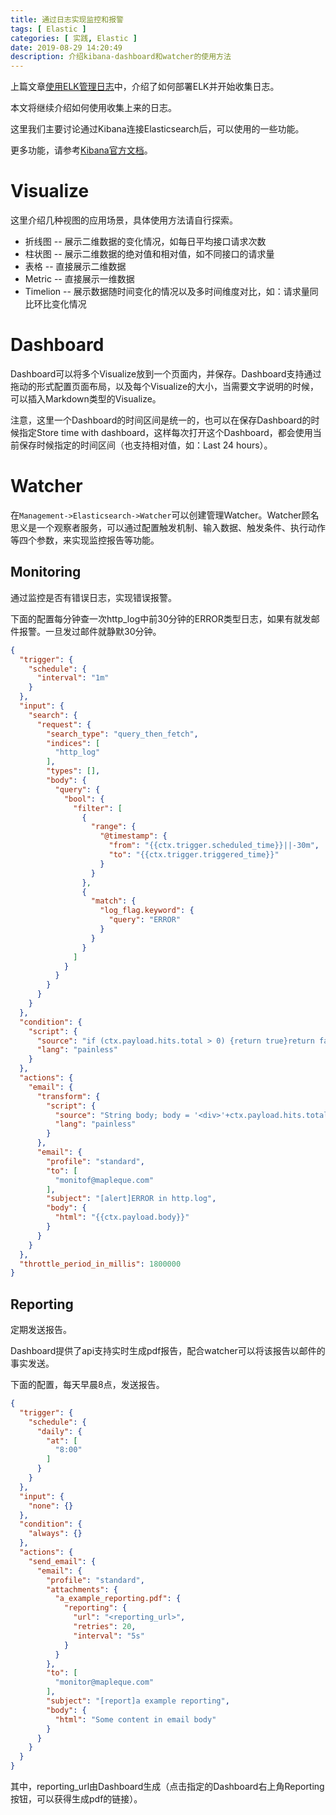 ```yaml
---
title: 通过日志实现监控和报警
tags: [ Elastic ]
categories: [ 实践, Elastic ]
date: 2019-08-29 14:20:49
description: 介绍kibana-dashboard和watcher的使用方法
---
```


上篇文章[使用ELK管理日志](/posts/practice/elastic/elk-logger)中，介绍了如何部署ELK并开始收集日志。

本文将继续介绍如何使用收集上来的日志。

这里我们主要讨论通过Kibana连接Elasticsearch后，可以使用的一些功能。

更多功能，请参考[Kibana官方文档](https://www.elastic.co/guide/en/kibana/current/index.html)。

Visualize
====

这里介绍几种视图的应用场景，具体使用方法请自行探索。

- 折线图 -- 展示二维数据的变化情况，如每日平均接口请求次数
- 柱状图 -- 展示二维数据的绝对值和相对值，如不同接口的请求量
- 表格 -- 直接展示二维数据
- Metric -- 直接展示一维数据
- Timelion -- 展示数据随时间变化的情况以及多时间维度对比，如：请求量同比环比变化情况

Dashboard
====

Dashboard可以将多个Visualize放到一个页面内，并保存。Dashboard支持通过拖动的形式配置页面布局，以及每个Visualize的大小，当需要文字说明的时候，可以插入Markdown类型的Visualize。

注意，这里一个Dashboard的时间区间是统一的，也可以在保存Dashboard的时候指定Store time with dashboard，这样每次打开这个Dashboard，都会使用当前保存时候指定的时间区间（也支持相对值，如：Last 24 hours）。

Watcher
====

在`Management->Elasticsearch->Watcher`可以创建管理Watcher。Watcher顾名思义是一个观察者服务，可以通过配置触发机制、输入数据、触发条件、执行动作等四个参数，来实现监控报告等功能。

Monitoring
----

通过监控是否有错误日志，实现错误报警。

下面的配置每分钟查一次http_log中前30分钟的ERROR类型日志，如果有就发邮件报警。一旦发过邮件就静默30分钟。
```json
{
  "trigger": {
    "schedule": {
      "interval": "1m"
    }
  },
  "input": {
    "search": {
      "request": {
        "search_type": "query_then_fetch",
        "indices": [
          "http_log"
        ],
        "types": [],
        "body": {
          "query": {
            "bool": {
              "filter": [
                {
                  "range": {
                    "@timestamp": {
                      "from": "{{ctx.trigger.scheduled_time}}||-30m",
                      "to": "{{ctx.trigger.triggered_time}}"
                    }
                  }
                },
                {
                  "match": {
                    "log_flag.keyword": {
                      "query": "ERROR"
                    }
                  }
                }
              ]
            }
          }
        }
      }
    }
  },
  "condition": {
    "script": {
      "source": "if (ctx.payload.hits.total > 0) {return true}return false;",
      "lang": "painless"
    }
  },
  "actions": {
    "email": {
      "transform": {
        "script": {
          "source": "String body; body = '<div>'+ctx.payload.hits.total+' ERROR in http.log @'+ctx.trigger.triggered_time+'</div>'; for (item in ctx.payload.hits.hits) { body += '<div><h3>'+item._source.group+'/'+item._source.project+'</h3><p>'+item._source.source+'</p><pre>'+item._source.message+'</pre></div>' } return [ 'body': body ]",
          "lang": "painless"
        }
      },
      "email": {
        "profile": "standard",
        "to": [
          "monitof@mapleque.com"
        ],
        "subject": "[alert]ERROR in http.log",
        "body": {
          "html": "{{ctx.payload.body}}"
        }
      }
    }
  },
  "throttle_period_in_millis": 1800000
}
```

Reporting
----

定期发送报告。

Dashboard提供了api支持实时生成pdf报告，配合watcher可以将该报告以邮件的事实发送。

下面的配置，每天早晨8点，发送报告。
```json
{
  "trigger": {
    "schedule": {
      "daily": {
        "at": [
          "8:00"
        ]
      }
    }
  },
  "input": {
    "none": {}
  },
  "condition": {
    "always": {}
  },
  "actions": {
    "send_email": {
      "email": {
        "profile": "standard",
        "attachments": {
          "a_example_reporting.pdf": {
            "reporting": {
              "url": "<reporting_url>",
              "retries": 20,
              "interval": "5s"
            }
          }
        },
        "to": [
          "monitor@mapleque.com"
        ],
        "subject": "[report]a example reporting",
        "body": {
          "html": "Some content in email body"
        }
      }
    }
  }
}
```

其中，reporting_url由Dashboard生成（点击指定的Dashboard右上角Reporting按钮，可以获得生成pdf的链接）。
